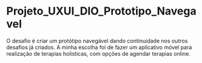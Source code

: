 # Projeto_UXUI_DIO_Prototipo_Navegavel
O desafio é criar um protótipo navegável dando continuidade nos outros desafios já criados. A minha escolha foi de fazer um aplicativo móvel para realização de terapias holísticas, com opções de agendar terapias online.
